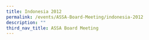 ```yaml
---
title: Indonesia 2012
permalink: /events/ASSA-Board-Meeting/indonesia-2012
description: ""
third_nav_title: ASSA Board Meeting
---
```

